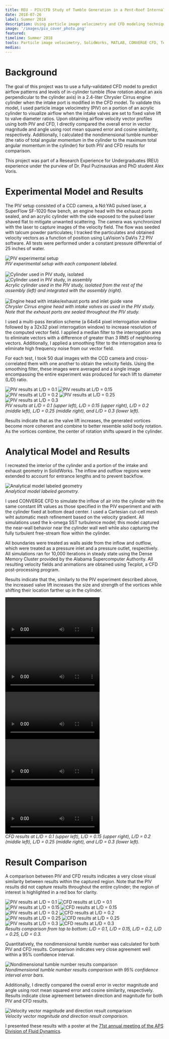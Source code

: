 ```yaml
---
title: REU - PIV/CFD Study of Tumble Generation in a Pent-Roof Internal Combustion Engine
date: 2018-07-26
label: Summer 2018
description: Using particle image velocimetry and CFD modeling techniques to validate and predict airflow patterns in an internal combustion engine 
image: '/images/piv_cover_photo.png'
featured:
timeline: Summer 2018
tools: Particle image velocimetry, SolidWorks, MATLAB, CONVERGE CFD, Tecplot
medias:
---
```

# Background

The goal of this project was to use a fully-validated CFD model to predict airflow patterns and levels of in-cylinder tumble (flow rotation about an axis perpendicular to the cylinder axis) in a 2.4-liter Chrysler Cirrus engine cylinder when the intake port is modified in the CFD model. To validate this model, I used particle image velocimetry (PIV) on a portion of an acrylic cylinder to visualize airflow when the intake valves are set to fixed valve lift to valve diameter ratios. Upon obtaining airflow velocity vector profiles using both PIV and CFD, I directly compared the overall error in vector magnitude and angle using root mean squared error and cosine similarity, respectively. Additionally, I calculated the nondimensional tumble number (the ratio of total angular momentum in the cylinder to the maximum total angular momentum in the cylinder) for both PIV and CFD results for comparison.

This project was part of a Research Experience for Undergraduates (REU) experience under the purview of Dr. Paul Puzinauskas and PhD student Alex Voris.

# Experimental Model and Results

The PIV setup consisted of a CCD camera, a Nd:YAG pulsed laser, a SuperFlow SF-1020 flow bench, an engine head with the exhaust ports sealed, and an acrylic cylinder with the side exposed to the pulsed laser shaved flat to mitigate unwanted scattering. The camera was synchronized with the laser to capture images of the velocity field. The flow was seeded with talcum powder particulates; I tracked the particulates and obtained velocity vectors as a function of position using LaVision's DaVis 7.2 PIV software. All tests were performed under a constant pressure differential of 25 inches of water.

<div class="gallery-box">
  <div class="gallery_two">
    <img src="/images/piv_setup_labeled.png" loading="lazy" alt="PIV experimental setup">
  </div>
  <em>PIV experimental setup with each component labeled.</em>
</div>

<br />

<div class="gallery-box">
  <div class="gallery_two">
    <img src="/images/piv_cylinder.png" loading="lazy" alt="Cylinder used in PIV study, isolated">
    <img src="/images/piv_cylinder2.png" loading="lazy" alt="Cylinder used in PIV study, in assembly">
  </div>
  <em>Acrylic cylinder used in the PIV study, isolated from the rest of the assembly (left) and integrated with the assembly (right).</em>
</div>

<br />

<div class="gallery-box">
  <div class="gallery_two">
    <img src="/images/piv_inlet_guide_vane.png" loading="lazy" alt="Engine head with intake/exhaust ports and inlet guide vane">
  </div>
  <em>Chrysler Cirrus engine head with intake valves as used in the PIV study. Note that the exhaust ports are sealed throughout the PIV study.</em>
</div>

I used a multi-pass iteration scheme (a 64x64 pixel interrogation window followed by a 32x32 pixel interrogation window) to increase resolution of the computed vector field. I applied a median filter to the interrogation area to eliminate vectors with a difference of greater than 3 RMS of neighboring vectors. Additionally, I applied a smoothing filter to the interrogation area to eliminate high frequency noise from our vector field.

For each test, I took 50 dual images with the CCD camera and cross-correlated them with one another to obtain the velocity fields. Using the smoothing filter, these images were averaged and a single image encompassing the entire experiment was produced for each lift to diameter (L/D) ratio.

<div class="gallery-box">
  <div class="gallery_two">
    <img src="/images/piv_0.1.png" loading="lazy" alt="PIV results at L/D = 0.1">
    <img src="/images/piv_0.15.png" loading="lazy" alt="PIV results at L/D = 0.15">
    <img src="/images/piv_0.2.png" loading="lazy" alt="PIV results at L/D = 0.2">
    <img src="/images/piv_0.25.png" loading="lazy" alt="PIV results at L/D = 0.25">
    <img src="/images/piv_0.3.png" loading="lazy" alt="PIV results at L/D = 0.3">
  </div>
  <em>PIV results at L/D = 0.1 (upper left), L/D = 0.15 (upper right), L/D = 0.2 (middle left), L/D = 0.25 (middle right), and L/D = 0.3 (lower left).</em>
</div>

Results indicate that as the valve lift increases, the generated vortices become more coherent and combine to better resemble solid body rotation. As the vortices combine, the center of rotation shifts upward in the cylinder.

# Analytical Model and Results

I recreated the interior of the cylinder and a portion of the intake and exhaust geometry in SolidWorks. The inflow and outflow regions were extended to account for entrance lengths and to prevent backflow.

<div class="gallery-box">
  <div class="gallery_two">
    <img src="/images/piv_labeled_geometry.png" loading="lazy" alt="Analytical model labeled geometry">
  </div>
  <em>Analytical model labeled geometry.</em>
</div>

I used CONVERGE CFD to simulate the inflow of air into the cylinder with the same constant lift values as those specified in the PIV experiment and with the cylinder fixed at bottom dead center. I used a Cartesian cut-cell mesh wiht automatic mesh refinement based on the velocity gradient. All simulations used the k-omega SST turbulence model; this model captured the near-wall behavior near the cylinder wall well while also capturing the fully turbulent free-stream flow within the cylinder.

All boundaries were treated as walls aside from the inflow and outflow, which were treated as a pressure inlet and a pressure outlet, respectively. All simulations ran for 10,000 iterations in steady state using the Dense Memory Cluster provided by the Alabama Supercomputer Authority. All resulting velocity fields and animations are obtained using Tecplot, a CFD post-processing program.

Results indicate that the, similarly to the PIV experiment described above, the increased valve lift increases the size and strength of the vortices while shifting their location farther up in the cylinder.

<div class="gallery-box">
  <div class="gallery_two">
    <video controls loading="lazy" alt="CFD results at L/D = 0.1">
      <source src="/videos/piv_0.1_ss.mp4" type="video/mp4">
    </video>
    <video controls loading="lazy" alt="CFD results at L/D = 0.15">
      <source src="/videos/piv_0.15_ss.mp4" type="video/mp4">
    </video>
    <video controls loading="lazy" alt="CFD results at L/D = 0.2">
      <source src="/videos/piv_0.2_ss.mp4" type="video/mp4">
    </video>
    <video controls loading="lazy" alt="CFD results at L/D = 0.25">
      <source src="/videos/piv_0.25_ss.mp4" type="video/mp4">
    </video>
    <video controls loading="lazy" alt="CFD results at L/D = 0.3">
      <source src="/videos/piv_0.3_ss.mp4" type="video/mp4">
    </video>
  </div>
  <em>CFD results at L/D = 0.1 (upper left), L/D = 0.15 (upper right), L/D = 0.2 (middle left), L/D = 0.25 (middle right), and L/D = 0.3 (lower left).</em>
</div>

# Result Comparison

A comparison between PIV and CFD results indicates a very close visual similarity between results within the captured region. Note that the PIV results did not capture results throughout the entire cylinder; the region of interest is highlighted in a red box for clarity.

<div class="gallery-box">
  <div class="gallery_two">
    <img src="/images/piv_0.1.png" loading="lazy" alt="PIV results at L/D = 0.1">
    <img src="/images/piv_0.1_cfd.png" loading="lazy" alt="CFD results at L/D = 0.1">
    <img src="/images/piv_0.15.png" loading="lazy" alt="PIV results at L/D = 0.15">
    <img src="/images/piv_0.15_cfd.png" loading="lazy" alt="CFD results at L/D = 0.15">
    <img src="/images/piv_0.2.png" loading="lazy" alt="PIV results at L/D = 0.2">
    <img src="/images/piv_0.2_cfd.png" loading="lazy" alt="CFD results at L/D = 0.2">
    <img src="/images/piv_0.25.png" loading="lazy" alt="PIV results at L/D = 0.25">
    <img src="/images/piv_0.25_cfd.png" loading="lazy" alt="CFD results at L/D = 0.25">
    <img src="/images/piv_0.3.png" loading="lazy" alt="PIV results at L/D = 0.3">
    <img src="/images/piv_0.3_cfd.png" loading="lazy" alt="CFD results at L/D = 0.3">
  </div>
  <em>Results comparison from top to bottom: L/D = 0.1, L/D = 0.15, L/D = 0.2, L/D = 0.25, L/D = 0.3.</em>
</div>

Quantitatively, the nondimensional tumble number was calculated for both PIV and CFD results. Comparison indicates very close agreement well within a 95% confidence interval.

<div class="gallery-box">
  <div class="gallery_two">
    <img src="/images/piv_ntn.png" loading="lazy" alt="Nondimensional tumble number results comparison">
  </div>
  <em>Nondimensional tumble number results comparison with 95% confidence interval error bars.</em>
</div>

Additionally, I directly compared the overall error in vector magnitude and angle using root mean squared error and cosine similarity, respectively. Results indicate close agreement between direction and magnitude for both PIV and CFD results.

<div class="gallery-box">
  <div class="gallery_two">
    <img src="/images/piv_results.png" loading="lazy" alt="Velocity vector magnitude and direction result comparison">
  </div>
  <em>Velocity vector magnitude and direction result comparison.</em>
</div>

I presented these results with a poster at the <a href="https://meetings.aps.org/Meeting/DFD18/Session/KP1.9" target="_blank">71st annual meeting of the APS Division of Fluid Dynamics</a>.
